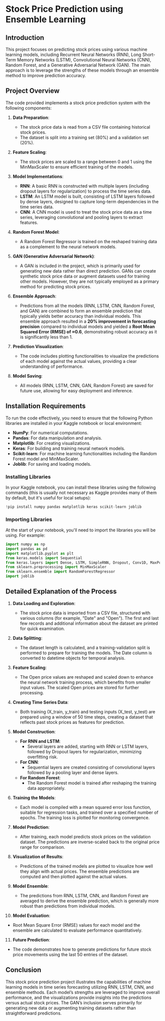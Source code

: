 # Stock Price Prediction using Ensemble Learning

## Introduction

This project focuses on predicting stock prices using various machine learning models, including Recurrent Neural Networks (RNN), Long Short-Term Memory Networks (LSTM), Convolutional Neural Networks (CNN), Random Forest, and a Generative Adversarial Network (GAN). The main approach is to leverage the strengths of these models through an ensemble method to improve prediction accuracy.

## Project Overview

The code provided implements a stock price prediction system with the following components:

1. **Data Preparation**:
   - The stock price data is read from a CSV file containing historical stock prices.
   - The dataset is split into a training set (80%) and a validation set (20%).

2. **Feature Scaling**:
   - The stock prices are scaled to a range between 0 and 1 using the MinMaxScaler to ensure efficient training of the models.

3. **Model Implementations**:
   - **RNN**: A basic RNN is constructed with multiple layers (including dropout layers for regularization) to process the time series data.
   - **LSTM**: An LSTM model is built, consisting of LSTM layers followed by dense layers, designed to capture long-term dependencies in the time series data.
   - **CNN**: A CNN model is used to treat the stock price data as a time series, leveraging convolutional and pooling layers to extract features.

4. **Random Forest Model**:
   - A Random Forest Regressor is trained on the reshaped training data as a complement to the neural network models.

5. **GAN (Generative Adversarial Network)**:
   - A GAN is included in the project, which is primarily used for generating new data rather than direct prediction. GANs can create synthetic stock price data or augment datasets used for training other models. However, they are not typically employed as a primary method for predicting stock prices.

6. **Ensemble Approach**:
   - Predictions from all the models (RNN, LSTM, CNN, Random Forest, and GAN) are combined to form an ensemble prediction that typically yields better accuracy than individual models. This ensemble approach resulted in a **20% improvement in forecasting precision** compared to individual models and yielded a **Root Mean Squared Error (RMSE) of ≈0.6**, demonstrating robust accuracy as it is significantly less than 1.

7. **Prediction Visualization**:
   - The code includes plotting functionalities to visualize the predictions of each model against the actual values, providing a clear understanding of performance.

8. **Model Saving**: 
   - All models (RNN, LSTM, CNN, GAN, Random Forest) are saved for future use, allowing for easy deployment and inference.

## Installation Requirements

To run the code effectively, you need to ensure that the following Python libraries are installed in your Kaggle notebook or local environment:

- **NumPy**: For numerical computations.
- **Pandas**: For data manipulation and analysis.
- **Matplotlib**: For creating visualizations.
- **Keras**: For building and training neural network models.
- **Scikit-learn**: For machine learning functionalities including the Random Forest model and MinMaxScaler.
- **Joblib**: For saving and loading models.

### Installing Libraries

In your Kaggle notebook, you can install these libraries using the following commands (this is usually not necessary as Kaggle provides many of them by default, but it's useful for local setups):

```python
!pip install numpy pandas matplotlib keras scikit-learn joblib
```

### Importing Libraries

At the start of your notebook, you'll need to import the libraries you will be using. For example:

```python
import numpy as np
import pandas as pd
import matplotlib.pyplot as plt
from keras.models import Sequential
from keras.layers import Dense, LSTM, SimpleRNN, Dropout, Conv1D, MaxPooling1D, Flatten
from sklearn.preprocessing import MinMaxScaler
from sklearn.ensemble import RandomForestRegressor
import joblib
```

## Detailed Explanation of the Process

1. **Data Loading and Exploration**: 
   - The stock price data is imported from a CSV file, structured with various columns (for example, "Date" and "Open"). The first and last few records and additional information about the dataset are printed for quick examination.

2. **Data Splitting**:
   - The dataset length is calculated, and a training-validation split is performed to prepare for training the models. The Date column is converted to datetime objects for temporal analysis.

3. **Feature Scaling**:
   - The Open price values are reshaped and scaled down to enhance the neural network training process, which benefits from smaller input values. The scaled Open prices are stored for further processing.

4. **Creating Time Series Data**:
   - Both training (X_train, y_train) and testing inputs (X_test, y_test) are prepared using a window of 50 time steps, creating a dataset that reflects past stock prices as features for prediction.

5. **Model Construction**:
   - **For RNN and LSTM**:
     - Several layers are added, starting with RNN or LSTM layers, followed by Dropout layers for regularization, minimizing overfitting risk.
   - **For CNN**:
     - Sequential layers are created consisting of convolutional layers followed by a pooling layer and dense layers.
   - **For Random Forest**:
     - The Random Forest model is trained after reshaping the training data appropriately.

6. **Training the Models**:
   - Each model is compiled with a mean squared error loss function, suitable for regression tasks, and trained over a specified number of epochs. The training loss is plotted for monitoring convergence.

7. **Model Prediction**:
   - After training, each model predicts stock prices on the validation dataset. The predictions are inverse-scaled back to the original price range for comparison.

8. **Visualization of Results**:
   - Predictions of the trained models are plotted to visualize how well they align with actual prices. The ensemble predictions are computed and then plotted against the actual values.

9. **Model Ensemble**:
   - The predictions from RNN, LSTM, CNN, and Random Forest are averaged to derive the ensemble prediction, which is generally more robust than predictions from individual models.

10. **Model Evaluation**:
   - Root Mean Square Error (RMSE) values for each model and the ensemble are calculated to evaluate performance quantitatively.

11. **Future Prediction**:
   - The code demonstrates how to generate predictions for future stock price movements using the last 50 entries of the dataset.

## Conclusion

This stock price prediction project illustrates the capabilities of machine learning models in time series forecasting utilizing RNN, LSTM, CNN, and ensemble methods. Each model’s strengths are leveraged to improve overall performance, and the visualizations provide insights into the predictions versus actual stock prices. The GAN’s inclusion serves primarily for generating new data or augmenting training datasets rather than straightforward predictions.
